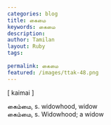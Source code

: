 ```yaml
---
categories: blog
title: கைமை
keywords: கைமை
description: 
author: Tamilan
layout: Ruby
tags: 
 
permalink: கைமை
featured: /images/ttak-48.png
---
```

  
[ kaimai ]  
  
கைம்மை, s. widowhood, widow  
கைம்மை, s. Widowhood; a widow
